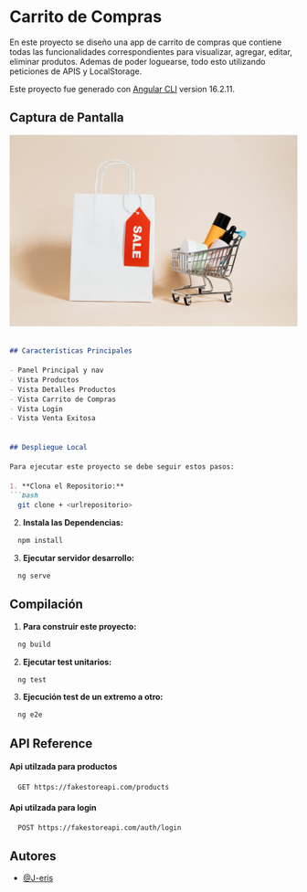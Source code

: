 
# Carrito de Compras

En este proyecto se diseño una app de carrito de compras que contiene todas las funcionalidades correspondientes para visualizar, agregar, editar, eliminar produtos. Ademas de poder loguearse, todo esto utilizando peticiones de APIS y LocalStorage.

Este proyecto fue generado con [Angular CLI](https://github.com/angular/angular-cli) version 16.2.11.

## Captura de Pantalla

![Imagen de Producto](src/assets/products.jpg)

```markdown

## Características Principales

- Panel Principal y nav
- Vista Productos
- Vista Detalles Productos
- Vista Carrito de Compras
- Vista Login
- Vista Venta Exitosa


## Despliegue Local

Para ejecutar este proyecto se debe seguir estos pasos:

1. **Clona el Repositorio:**
```bash
  git clone + <urlrepositorio>
```
2. **Instala las Dependencias:**
```bash
  npm install
```
3. **Ejecutar servidor desarrollo:**
```bash
  ng serve
```

## Compilación
1. **Para construir este proyecto:**
```bash
  ng build
```
2. **Ejecutar test unitarios:**
```bash
  ng test
```
3. **Ejecución test de un extremo a otro:**
```bash
  ng e2e
```

## API Reference

#### Api utilzada para productos

```http
  GET https://fakestoreapi.com/products
```
#### Api utilzada para login

```http
  POST https://fakestoreapi.com/auth/login
```

## Autores

- [@J-eris](https://www.github.com/J-eris)

